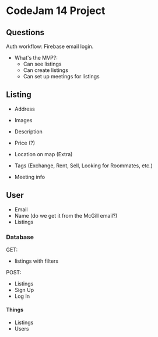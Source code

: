 # CodeJam 14 Project

## Questions
Auth workflow: Firebase email login.

- What's the MVP?:
    - Can see listings
    - Can create listings
    - Can set up meetings for listings
    
## Listing
- Address
- Images
- Description
- Price (?)
- Location on map (Extra)
- Tags (Exchange, Rent, Sell, Looking for Roommates, etc.)

- Meeting info


## User
- Email
- Name (do we get it from the McGill email?)
- Listings

### Database

GET:
 - listings with filters

 POST:
 - Listings
 - Sign Up
 - Log In


#### Things
- Listings
- Users
